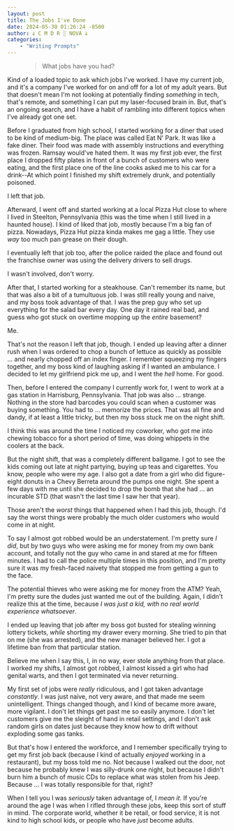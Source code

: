 ```yaml
---
layout: post
title: The Jobs I've Done
date: 2024-05-30 01:26:24 -0500
author: 𐕣 C M D R ░ NOVA 𐕣
categories:
    - "Writing Prompts"
---
```


<!-- wp:pullquote -->
<figure class="wp-block-pullquote"><blockquote><p>What jobs have you had?</p></blockquote></figure>
<!-- /wp:pullquote -->

<!-- wp:paragraph -->
<p>Kind of a loaded topic to ask which jobs I've worked. I have my current job, and it's a company I've worked for on and off for a lot of my adult years. But that doesn't mean I'm not looking at potentially finding <em>something</em> in tech, that's remote, and something I can put my laser-focused brain in. But, that's an ongoing search, and I have a habit of rambling into different topics when I've already got one set.</p>
<!-- /wp:paragraph -->

<!-- wp:paragraph -->
<p>Before I graduated from high school, I started working for a diner that used to be kind of medium-big. The place was called Eat N' Park. It was like a fake diner. Their food was made with assembly instructions and everything was frozen. Ramsay would've hated them. It was my first job ever, the first place I dropped fifty plates in front of a bunch of customers who were eating, and the first place one of the line cooks asked me to his car for a drink--At which point I finished my shift extremely drunk, and potentially poisoned.</p>
<!-- /wp:paragraph -->

<!-- wp:paragraph -->
<p>I left that job.</p>
<!-- /wp:paragraph -->

<!-- wp:paragraph -->
<p>Afterward, I went off and started working at a local Pizza Hut close to where I lived in Steelton, Pennsylvania (this was the time when I still lived in a haunted house). I kind of liked that job, mostly because I'm a big fan of pizza. Nowadays, Pizza Hut pizza kinda makes me gag a little. They use <em>way</em> too much pan grease on their dough.</p>
<!-- /wp:paragraph -->

<!-- wp:paragraph -->
<p>I eventually left that job too, after the police raided the place and found out the franchise owner was using the delivery drivers to sell drugs.</p>
<!-- /wp:paragraph -->

<!-- wp:paragraph -->
<p>I wasn't involved, don't worry.</p>
<!-- /wp:paragraph -->

<!-- wp:paragraph -->
<p>After that, I started working for a steakhouse. Can't remember its name, but that was also a bit of a tumultuous job. I was still really young and naive, and my boss took advantage of that. I was the prep guy who set up everything for the salad bar every day. One day it rained real bad, and guess who got stuck on overtime mopping up the <em>entire</em> basement?</p>
<!-- /wp:paragraph -->

<!-- wp:paragraph -->
<p>Me.</p>
<!-- /wp:paragraph -->

<!-- wp:paragraph -->
<p>That's not the reason I left that job, though. I ended up leaving after a dinner rush when I was ordered to chop a bunch of lettuce as quickly as possible ... and nearly chopped off an index finger. I remember squeezing my fingers together, and my boss kind of laughing asking if I wanted an ambulance. I decided to let my girlfriend pick me up, and I went the <em>hell</em> home. For good.</p>
<!-- /wp:paragraph -->

<!-- wp:paragraph -->
<p>Then, before I entered the company I currently work for, I went to work at a gas station in Harrisburg, Pennsylvania. That job was also ... strange. Nothing in the store had barcodes you could scan when a customer was buying something. You had to ... memorize the prices. That was all fine and dandy, if at least a little tricky, but then my boss stuck me on the night shift.</p>
<!-- /wp:paragraph -->

<!-- wp:paragraph -->
<p>I think this was around the time I noticed my coworker, who got me into chewing tobacco for a short period of time, was doing whippets in the coolers at the back.</p>
<!-- /wp:paragraph -->

<!-- wp:paragraph -->
<p>But the night shift, that was a completely different ballgame. I got to see the kids coming out late at night partying, buying up teas and cigarettes. You know, people who were my age. I also got a date from a girl who did figure-eight donuts in a Chevy Berreta around the pumps one night. She spent a few days with me until she decided to drop the bomb that she had ... an incurable STD (that wasn't the last time I saw her that year).</p>
<!-- /wp:paragraph -->

<!-- wp:paragraph -->
<p>Those aren't the <em>worst</em> things that happened when I had this job, though. I'd say the worst things were probably the much older customers who would come in at night.</p>
<!-- /wp:paragraph -->

<!-- wp:paragraph -->
<p>To say I almost got robbed would be an understatement. I'm pretty sure <em>I did</em>, but by two guys who were asking me for money from my own bank account, and totally not the guy who came in and stared at me for fifteen minutes. I had to call the police multiple times in this position, and I'm pretty sure it was my fresh-faced naivety that stopped me from getting a gun to the face.</p>
<!-- /wp:paragraph -->

<!-- wp:paragraph -->
<p>The potential thieves who were asking me for money from the ATM? Yeah, I'm pretty sure the dudes just wanted me out of the building. Again, I didn't realize this at the time, because <em>I was just a kid, with no real world experience whatsoever</em>.</p>
<!-- /wp:paragraph -->

<!-- wp:paragraph -->
<p>I ended up leaving that job after my boss got busted for stealing winning lottery tickets, <em>while</em> shorting my drawer every morning. She tried to pin that on me (she was arrested), and the new manager believed her. I got a lifetime ban from that particular station.</p>
<!-- /wp:paragraph -->

<!-- wp:paragraph -->
<p>Believe me when I say this, I, in no way, ever stole anything from that place. I worked my shifts, I almost got robbed, I almost kissed a girl who had genital warts, and then I got terminated via never returning.</p>
<!-- /wp:paragraph -->

<!-- wp:paragraph -->
<p>My first set of jobs were <em>really</em> ridiculous, and I got taken advantage <em>constantly</em>. I was just naive, not very aware, and that made me seem unintelligent. Things changed though, and I kind of became more aware, more vigilant. I don't let things get past me so easily anymore. I don't let customers give me the sleight of hand in retail settings, and I don't ask random girls on dates just because they know how to drift without exploding some gas tanks.</p>
<!-- /wp:paragraph -->

<!-- wp:paragraph -->
<p>But that's how I entered the workforce, and I remember specifically trying to get my first job back (because I kind of actually <em>enjoyed</em> working in a restaurant), but my boss told me no. Not because I walked out the door, not because he probably knew I was silly-drunk one night, but because I didn't burn him a bunch of music CDs to replace what was stolen from his Jeep. Because ... I was totally responsible for that, right?</p>
<!-- /wp:paragraph -->

<!-- wp:paragraph -->
<p>When I tell you I was <em>seriously</em> taken advantage of, I <em>mean it</em>. If you're around the age I was when I rifled through these jobs, keep this sort of stuff in mind. The corporate world, whether it be retail, or food service, it is not kind to high school kids, or people who have <em>just</em> become adults.</p>
<!-- /wp:paragraph -->
